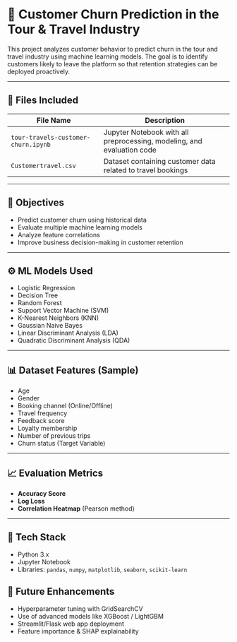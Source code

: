 # 🧳 Customer Churn Prediction in the Tour & Travel Industry

This project analyzes customer behavior to predict churn in the tour and travel industry using machine learning models. The goal is to identify customers likely to leave the platform so that retention strategies can be deployed proactively.

---

## 📁 Files Included

| File Name                        | Description                                                  |
|----------------------------------|--------------------------------------------------------------|
| `tour-travels-customer-churn.ipynb` | Jupyter Notebook with all preprocessing, modeling, and evaluation code |
| `Customertravel.csv`            | Dataset containing customer data related to travel bookings |

---

## 🎯 Objectives

- Predict customer churn using historical data  
- Evaluate multiple machine learning models  
- Analyze feature correlations  
- Improve business decision-making in customer retention

---

## ⚙️ ML Models Used

- Logistic Regression  
- Decision Tree  
- Random Forest  
- Support Vector Machine (SVM)  
- K-Nearest Neighbors (KNN)  
- Gaussian Naive Bayes  
- Linear Discriminant Analysis (LDA)  
- Quadratic Discriminant Analysis (QDA)

---

## 📊 Dataset Features (Sample)

- Age  
- Gender  
- Booking channel (Online/Offline)  
- Travel frequency  
- Feedback score  
- Loyalty membership  
- Number of previous trips  
- Churn status (Target Variable)

---

## 📈 Evaluation Metrics

- **Accuracy Score**  
- **Log Loss**  
- **Correlation Heatmap** (Pearson method)

---

## 🧰 Tech Stack

- Python 3.x  
- Jupyter Notebook  
- Libraries: `pandas`, `numpy`, `matplotlib`, `seaborn`, `scikit-learn`

## 🔮 Future Enhancements
- Hyperparameter tuning with GridSearchCV
- Use of advanced models like XGBoost / LightGBM
- Streamlit/Flask web app deployment
- Feature importance & SHAP explainability


